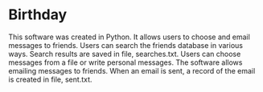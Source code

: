 # Birthday
This software was created in Python.
It allows users to choose and email messages to friends.
Users can search the friends database in various ways. Search results are saved in file, searches.txt.
Users can choose messages from a file or write personal messages. 
The software allows emailing messages to friends.
When an email is sent, a record of the email is created in file, sent.txt.
